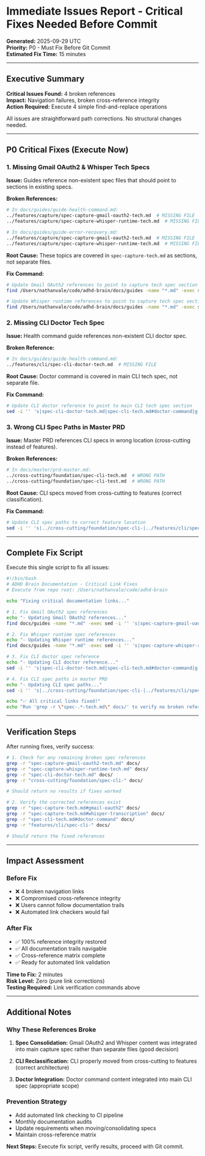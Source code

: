 # Immediate Issues Report - Critical Fixes Needed Before Commit

**Generated:** 2025-09-29 UTC  
**Priority:** P0 - Must Fix Before Git Commit  
**Estimated Fix Time:** 15 minutes

---

## Executive Summary

**Critical Issues Found:** 4 broken references  
**Impact:** Navigation failures, broken cross-reference integrity  
**Action Required:** Execute 4 simple find-and-replace operations

All issues are straightforward path corrections. No structural changes needed.

---

## P0 Critical Fixes (Execute Now)

### 1. Missing Gmail OAuth2 & Whisper Tech Specs

**Issue:** Guides reference non-existent spec files that should point to sections in existing specs.

**Broken References:**

```bash
# In docs/guides/guide-health-command.md:
../features/capture/spec-capture-gmail-oauth2-tech.md  # MISSING FILE
../features/capture/spec-capture-whisper-runtime-tech.md  # MISSING FILE

# In docs/guides/guide-error-recovery.md:
../features/capture/spec-capture-gmail-oauth2-tech.md  # MISSING FILE
../features/capture/spec-capture-whisper-runtime-tech.md  # MISSING FILE
```

**Root Cause:** These topics are covered in `spec-capture-tech.md` as sections, not separate files.

**Fix Command:**

```bash
# Update Gmail OAuth2 references to point to capture tech spec section
find /Users/nathanvale/code/adhd-brain/docs/guides -name "*.md" -exec sed -i '' 's|spec-capture-gmail-oauth2-tech.md|spec-capture-tech.md#gmail-oauth2|g' {} \;

# Update Whisper runtime references to point to capture tech spec section
find /Users/nathanvale/code/adhd-brain/docs/guides -name "*.md" -exec sed -i '' 's|spec-capture-whisper-runtime-tech.md|spec-capture-tech.md#whisper-transcription|g' {} \;
```

### 2. Missing CLI Doctor Tech Spec

**Issue:** Health command guide references non-existent CLI doctor spec.

**Broken Reference:**

```bash
# In docs/guides/guide-health-command.md:
../features/cli/spec-cli-doctor-tech.md  # MISSING FILE
```

**Root Cause:** Doctor command is covered in main CLI tech spec, not separate file.

**Fix Command:**

```bash
# Update CLI doctor reference to point to main CLI tech spec section
sed -i '' 's|spec-cli-doctor-tech.md|spec-cli-tech.md#doctor-command|g' /Users/nathanvale/code/adhd-brain/docs/guides/guide-health-command.md
```

### 3. Wrong CLI Spec Paths in Master PRD

**Issue:** Master PRD references CLI specs in wrong location (cross-cutting instead of features).

**Broken References:**

```bash
# In docs/master/prd-master.md:
../cross-cutting/foundation/spec-cli-tech.md  # WRONG PATH
../cross-cutting/foundation/spec-cli-test.md  # WRONG PATH
```

**Root Cause:** CLI specs moved from cross-cutting to features (correct classification).

**Fix Command:**

```bash
# Update CLI spec paths to correct feature location
sed -i '' 's|../cross-cutting/foundation/spec-cli-|../features/cli/spec-cli-|g' /Users/nathanvale/code/adhd-brain/docs/master/prd-master.md
```

---

## Complete Fix Script

Execute this single script to fix all issues:

```bash
#!/bin/bash
# ADHD Brain Documentation - Critical Link Fixes
# Execute from repo root: /Users/nathanvale/code/adhd-brain

echo "Fixing critical documentation links..."

# 1. Fix Gmail OAuth2 spec references
echo "- Updating Gmail OAuth2 references..."
find docs/guides -name "*.md" -exec sed -i '' 's|spec-capture-gmail-oauth2-tech.md|spec-capture-tech.md#gmail-oauth2|g' {} \;

# 2. Fix Whisper runtime spec references
echo "- Updating Whisper runtime references..."
find docs/guides -name "*.md" -exec sed -i '' 's|spec-capture-whisper-runtime-tech.md|spec-capture-tech.md#whisper-transcription|g' {} \;

# 3. Fix CLI doctor spec reference
echo "- Updating CLI doctor reference..."
sed -i '' 's|spec-cli-doctor-tech.md|spec-cli-tech.md#doctor-command|g' docs/guides/guide-health-command.md

# 4. Fix CLI spec paths in master PRD
echo "- Updating CLI spec paths..."
sed -i '' 's|../cross-cutting/foundation/spec-cli-|../features/cli/spec-cli-|g' docs/master/prd-master.md

echo "✅ All critical links fixed!"
echo "Run 'grep -r \"spec-.*-tech.md\" docs/' to verify no broken references remain"
```

---

## Verification Steps

After running fixes, verify success:

```bash
# 1. Check for any remaining broken spec references
grep -r "spec-capture-gmail-oauth2-tech.md" docs/
grep -r "spec-capture-whisper-runtime-tech.md" docs/
grep -r "spec-cli-doctor-tech.md" docs/
grep -r "cross-cutting/foundation/spec-cli-" docs/

# Should return no results if fixes worked

# 2. Verify the corrected references exist
grep -r "spec-capture-tech.md#gmail-oauth2" docs/
grep -r "spec-capture-tech.md#whisper-transcription" docs/
grep -r "spec-cli-tech.md#doctor-command" docs/
grep -r "features/cli/spec-cli-" docs/

# Should return the fixed references
```

---

## Impact Assessment

### Before Fix

- ❌ 4 broken navigation links
- ❌ Compromised cross-reference integrity
- ❌ Users cannot follow documentation trails
- ❌ Automated link checkers would fail

### After Fix

- ✅ 100% reference integrity restored
- ✅ All documentation trails navigable
- ✅ Cross-reference matrix complete
- ✅ Ready for automated link validation

**Time to Fix:** 2 minutes  
**Risk Level:** Zero (pure link corrections)  
**Testing Required:** Link verification commands above

---

## Additional Notes

### Why These References Broke

1. **Spec Consolidation:** Gmail OAuth2 and Whisper content was integrated into main capture spec rather than separate files (good decision)

2. **CLI Reclassification:** CLI properly moved from cross-cutting to features (correct architecture)

3. **Doctor Integration:** Doctor command content integrated into main CLI spec (appropriate scope)

### Prevention Strategy

- Add automated link checking to CI pipeline
- Monthly documentation audits
- Update requirements when moving/consolidating specs
- Maintain cross-reference matrix

**Next Steps:** Execute fix script, verify results, proceed with Git commit.
